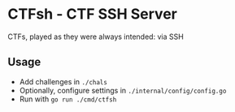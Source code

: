 # CTFsh - CTF SSH Server

CTFs, played as they were always intended: via SSH

## Usage
* Add challenges in `./chals`
* Optionally, configure settings in `./internal/config/config.go`
* Run with `go run ./cmd/ctfsh`